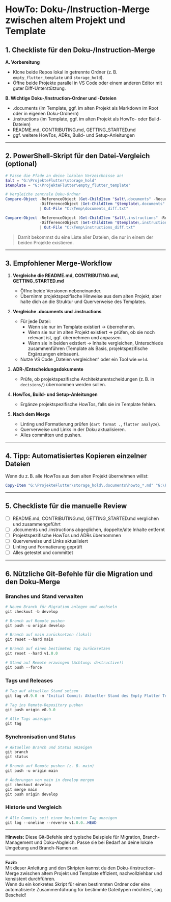 # HowTo: Doku-/Instruction-Merge zwischen altem Projekt und Template

## 1. Checkliste für den Doku-/Instruction-Merge

**A. Vorbereitung**
- Klone beide Repos lokal in getrennte Ordner (z. B. `empty_flutter_template` und `storage_hold`).
- Öffne beide Projekte parallel in VS Code oder einem anderen Editor mit guter Diff-Unterstützung.

**B. Wichtige Doku-/Instruction-Ordner und -Dateien**
- .documents (im Template, ggf. im alten Projekt als Markdown im Root oder in eigenen Doku-Ordnern)
- .instructions (im Template, ggf. im alten Projekt als HowTo- oder Build-Dateien)
- README.md, CONTRIBUTING.md, GETTING_STARTED.md
- ggf. weitere HowTos, ADRs, Build- und Setup-Anleitungen

---

## 2. PowerShell-Skript für den Datei-Vergleich (optional)

```powershell
# Passe die Pfade an deine lokalen Verzeichnisse an!
$alt = "G:\ProjekteFlutter\storage_hold"
$template = "G:\ProjekteFlutter\empty_flutter_template"

# Vergleiche zentrale Doku-Ordner
Compare-Object -ReferenceObject (Get-ChildItem "$alt\.documents" -Recurse | Select-Object -ExpandProperty Name) `
               -DifferenceObject (Get-ChildItem "$template\.documents" -Recurse | Select-Object -ExpandProperty Name) `
               | Out-File "C:\Temp\documents_diff.txt"

Compare-Object -ReferenceObject (Get-ChildItem "$alt\.instructions" -Recurse | Select-Object -ExpandProperty Name) `
               -DifferenceObject (Get-ChildItem "$template\.instructions" -Recurse | Select-Object -ExpandProperty Name) `
               | Out-File "C:\Temp\instructions_diff.txt"
```
> Damit bekommst du eine Liste aller Dateien, die nur in einem der beiden Projekte existieren.

---

## 3. Empfohlener Merge-Workflow

1. **Vergleiche die README.md, CONTRIBUTING.md, GETTING_STARTED.md**  
   - Öffne beide Versionen nebeneinander.
   - Übernimm projektspezifische Hinweise aus dem alten Projekt, aber halte dich an die Struktur und Querverweise des Templates.

2. **Vergleiche .documents und .instructions**  
   - Für jede Datei:  
     - Wenn sie nur im Template existiert → übernehmen.
     - Wenn sie nur im alten Projekt existiert → prüfen, ob sie noch relevant ist, ggf. übernehmen und anpassen.
     - Wenn sie in beiden existiert → Inhalte vergleichen, Unterschiede zusammenführen (Template als Basis, projektspezifische Ergänzungen einbauen).
   - Nutze VS Code „Dateien vergleichen“ oder ein Tool wie `meld`.

3. **ADR-/Entscheidungsdokumente**  
   - Prüfe, ob projektspezifische Architekturentscheidungen (z. B. in `decisions/`) übernommen werden sollen.

4. **HowTos, Build- und Setup-Anleitungen**  
   - Ergänze projektspezifische HowTos, falls sie im Template fehlen.

5. **Nach dem Merge**  
   - Linting und Formatierung prüfen (`dart format .`, `flutter analyze`).
   - Querverweise und Links in der Doku aktualisieren.
   - Alles committen und pushen.

---

## 4. Tipp: Automatisiertes Kopieren einzelner Dateien

Wenn du z. B. alle HowTos aus dem alten Projekt übernehmen willst:
```powershell
Copy-Item "G:\ProjekteFlutter\storage_hold\.documents\howto_*.md" "G:\ProjekteFlutter\empty_flutter_template\.documents\" -Force
```

---

## 5. Checkliste für die manuelle Review
- [ ] README.md, CONTRIBUTING.md, GETTING_STARTED.md verglichen und zusammengeführt
- [ ] .documents und .instructions abgeglichen, doppelte/alte Inhalte entfernt
- [ ] Projektspezifische HowTos und ADRs übernommen
- [ ] Querverweise und Links aktualisiert
- [ ] Linting und Formatierung geprüft
- [ ] Alles getestet und committet

---

## 6. Nützliche Git-Befehle für die Migration und den Doku-Merge

### Branches und Stand verwalten
```powershell
# Neuen Branch für Migration anlegen und wechseln
git checkout -b develop

# Branch auf Remote pushen
git push -u origin develop

# Branch auf main zurücksetzen (lokal)
git reset --hard main

# Branch auf einen bestimmten Tag zurücksetzen
git reset --hard v1.0.0

# Stand auf Remote erzwingen (Achtung: destructive!)
git push --force
```

### Tags und Releases
```powershell
# Tag auf aktuellen Stand setzen
git tag v0.9.0 -m "Initial Commit: Aktueller Stand des Empty Flutter Templates als Ausgangspunkt für weitere Entwicklung."

# Tag ins Remote-Repository pushen
git push origin v0.9.0

# Alle Tags anzeigen
git tag
```

### Synchronisation und Status
```powershell
# Aktuellen Branch und Status anzeigen
git branch
git status

# Branch auf Remote pushen (z. B. main)
git push -u origin main

# Änderungen von main in develop mergen
git checkout develop
git merge main
git push origin develop
```

### Historie und Vergleich
```powershell
# Alle Commits seit einem bestimmten Tag anzeigen
git log --oneline --reverse v1.0.0..HEAD
```

---

**Hinweis:**
Diese Git-Befehle sind typische Beispiele für Migration, Branch-Management und Doku-Abgleich. Passe sie bei Bedarf an deine lokale Umgebung und Branch-Namen an.

---

**Fazit:**  
Mit dieser Anleitung und den Skripten kannst du den Doku-/Instruction-Merge zwischen altem Projekt und Template effizient, nachvollziehbar und konsistent durchführen.  
Wenn du ein konkretes Skript für einen bestimmten Ordner oder eine automatisierte Zusammenführung für bestimmte Dateitypen möchtest, sag Bescheid!
